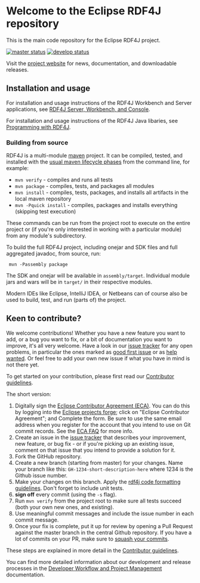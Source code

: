 # Welcome to the Eclipse RDF4J repository

This is the main code repository for the Eclipse RDF4J project. 

[![master status](https://github.com/eclipse/rdf4j/workflows/master%20status/badge.svg)](https://github.com/eclipse/rdf4j/actions?query=workflow%3A%22master+status%22)
[![develop status](https://github.com/eclipse/rdf4j/workflows/develop%20status/badge.svg)](https://github.com/eclipse/rdf4j/actions?query=workflow%3A%22develop+status%22)

Visit the [project website](https://rdf4j.org/) for news, documentation, and downloadable releases.

## Installation and usage

For installation and usage instructions of the RDF4J Workbench and Server applications, see [RDF4J Server, Workbench, and Console](https://rdf4j.org/documentation/#rdf4j-server-workbench-and-console). 

For installation and usage instructions of the RDF4J Java libaries, see [Programming with RDF4J](https://rdf4j.org/documentation/#programming-with-rdf4j). 

### Building from source

RDF4J is a multi-module [maven](https://maven.apache.org/index.html) project. It can be compiled, tested, and installed with the [usual maven lifecycle phases](https://maven.apache.org/guides/introduction/introduction-to-the-lifecycle.html) from the command line, for example:

- `mvn verify` - compiles and runs all tests
- `mvn package` - compiles, tests, and packages all modules
- `mvn install` - compiles, tests, packages, and installs all artifacts in the local maven repository
- `mvn -Pquick install` - compiles, packages and installs everything (skipping test execution)

These commands can be run from the project root to execute on the entire project or (if you're only interested in working with a particular module) from any module's subdirectory. 

To build the full RDF4J project, including onejar and SDK files and full aggregated javadoc, from source, run:

     mvn -Passembly package

The SDK and onejar will be available in `assembly/target`. Individual module jars and wars will be in `target/` in their respective modules. 

Modern IDEs like Eclipse, IntelliJ IDEA, or Netbeans can of course also be used to build, test, and run (parts of) the project. 

## Keen to contribute?

We welcome contributions! Whether you have a new feature you want to add, or a bug you want to fix, or a bit of documentation you want to improve, it's all very welcome. Have a look in our [issue tracker](https://github.com/eclipse/rdf4j/issues) for any open problems, in particular the ones marked as [good first issue](https://github.com/eclipse/rdf4j/issues?q=is%3Aopen+is%3Aissue+label%3A%22good+first+issue%22) or as [help wanted](https://github.com/eclipse/rdf4j/issues?q=is%3Aopen+is%3Aissue+label%3A%22help+wanted%22). Or feel free to add your own new issue if what you have in mind is not there yet.

To get started on your contribution, please first read our [Contributor
guidelines](https://github.com/eclipse/rdf4j/blob/master/.github/CONTRIBUTING.md).

The short version:

1. Digitally sign the [Eclipse Contributor Agreement (ECA)](https://www.eclipse.org/legal/ECA.php). You can do this by logging into the [Eclipse projects forge](http://www.eclipse.org/contribute/cla); click on "Eclipse Contributor Agreement"; and Complete the form. Be sure to use the same email address when you register for the account that you intend to use on Git commit records. See the [ECA FAQ](https://www.eclipse.org/legal/ecafaq.php) for more info. 
2. Create an issue in the [issue tracker](https://github.com/eclipse/rdf4j/issues) that describes your improvement, new feature, or bug fix - or if you're picking up an existing issue, comment on that issue that you intend to provide a solution for it.
3. Fork the GitHub repository.
4. Create a new branch (starting from master) for your changes. Name your branch like this: `GH-1234-short-description-here` where 1234 is the Github issue number.
5. Make your changes on this branch. Apply the [rdf4j code formatting guidelines](https://github.com/eclipse/rdf4j/blob/master/.github/CONTRIBUTING.md#code-formatting). Don't forget to include unit tests.
6. **sign off** every commit (using the `-s` flag).
7. Run `mvn verify` from the project root to make sure all tests succeed (both your own new ones, and existing).
8. Use meaningful commit messages and include the issue number in each commit message.
9. Once your fix is complete, put it up for review by opening a Pull Request against the master branch in the central Github repository. If you have a lot of commits on your PR, make sure to [squash your commits](https://rdf4j.org/documentation/developer/squashing).

These steps are explained in more detail in the [Contributor
guidelines](https://github.com/eclipse/rdf4j/blob/master/.github/CONTRIBUTING.md).

You can find more detailed information about our development and release processes in the [Developer Workflow and Project Management](https://rdf4j.org/documentation/developer/) documentation.
